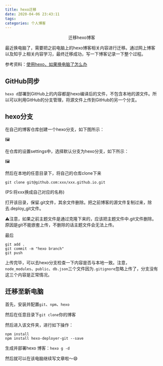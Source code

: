 ```yaml
---
title: hexo迁移
date: 2020-04-06 23:43:11
tags:
categories: 个人博客
---
```


<center>
  迁移hexo博客
</center>
<!--more-->

最近换电脑了，需要把之前电脑上的hexo博客相关内容进行迁移。通过网上博客以及知乎上相关内容学习，最终迁移成功，写一下博客记录一下整个过程。

参考资料：[使用hexo，如果换电脑了怎么办](https://www.zhihu.com/question/21193762/answer/489124966)

## GitHub同步

`hexo d`部署到GitHub上的内容都是hexo编译后的文件，不包含本地的源文件。所以可以利用GitHub的分支管理，将源文件上传到GitHub的另一个分支。



## hexo分支

在自己的博客仓库创建一个hexo分支，如下图所示：

:framed_picture:

在仓库的设置settings中，选择默认分支为hexo分支，如下所示：

:framed_picture:

然后在本地的任意目录下，将自己的仓库clone下来

`git clone git@github.com:xxx/xxx.github.io.git`

(PS:将xxx换成自己对应的名称)

打开该目录，保留.git文件，其余文件删除。把之前博客的源文件复制过来，除去.deploy_git文件。

:warning:注意，如果之前主题文件是通过克隆下来的，应该把主题文件中.git文件删除。原因是git不能嵌套上传，不删除的话主题文件会无法上传。

最后

```
git add .
git commit -m "hexo branch"
git push
```

上传完毕，可以去hexo分支检查一下内容是否与本地一致。注意，`node_modules`、`public`、`db.json`三个文件因为`.gitignore`忽略上传了，分支没有这三个内容是正常情况。



## 迁移至新电脑

首先，安装并配置`git`、`npm`、`hexo`

然后在任意目录下`git clone`你的博客

然后进入该文件夹，进行如下操作：

```
npm install
npm install hexo-deployer-git --save
```

生成并部署hexo 博客：`hexo g -d`

然后就可以在该电脑继续写文章啦～:smile:

